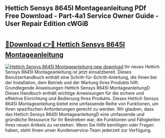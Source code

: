 ## Hettich Sensys 8645I Montageanleitung PDf Free Download - Part-4a1 Service Owner Guide - User Repair Edition cWGiB

# <h2><a href="http://df7tq4.blite.top/?on=Hettich+Sensys+8645I+Montageanleitung">🔗Download 👉🔴 Hettich Sensys 8645I Montageanleitung</a></h2>

[![Hettich Sensys 8645I Montageanleitung new download](https://i.imgur.com/lujVjoI.png)](http://df7tq4.blite.top/?on=Hettich+Sensys+8645I+Montageanleitung)
Ihr neues Hettich Sensys 8645I Montageanleitung ist jetzt einsatzbereit. Dieses Benutzerhandbuch enthält eine Schritt-für-Schritt-Anleitung, die Ihnen bei der Installation, dem Betrieb und der Wartung Ihres Produkts hilft. Grundlegende Anweisungen Hettich Sensys 8645I MontageanleitungD Dieses Handbuch enthält wichtige Anweisungen für die sichere und effektive Einrichtung und Bedienung Ihres Produkts. Dieses Hettich Sensys 8645I Montageanleitung bietet eine umfassende Reihe von Funktionen, um Ihren spezifischen Anforderungen gerecht zu werden. Wir glauben, dass das Hettich Sensys 8645I MontageanleitungD eine umfassende und gründliche Ressource für Ihr Bestreben war, die Funktionen und Fähigkeiten Ihres neuen Artikels zu verstehen. Wenn Sie Hilfe benötigen oder Fragen haben, steht Ihnen unser Kundenservice-Team jederzeit zur Verfügung.
